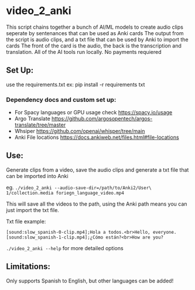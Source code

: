 # video_2_anki

This script chains together a bunch of AI/ML models to create audio clips seperate by sentenances that can be used as Anki cards
The output from the script is audio clips, and a txt file that can be used by Anki to import the cards
The front of the card is the audio, the back is the transcription and translation. All of the AI tools run locally. No payments requiered

## Set Up:
use the requirements.txt
ex: pip install -r requirements txt

### Dependency docs and custom set up:

- For Spacy languages or GPU usage check https://spacy.io/usage
- Argo Translate https://github.com/argosopentech/argos-translate/tree/master
- Whsiper https://github.com/openai/whisper/tree/main
- Anki File locations https://docs.ankiweb.net/files.html#file-locations

## Use:
Generate clips from a video, save the audio clips and generate a txt file that can be imported into Anki

eg. `./video_2_anki --audio-save-dir=/path/to/Anki2/User\ 1/collection.media foriegn_language_video.mp4`

This will save all the videos to the path, using the Anki path means you can just import the txt file.

Txt file example:
```
[sound:slow_spanish-0-clip.mp4];Hola a todos.<br>Hello, everyone.
[sound:slow_spanish-1-clip.mp4];¿Cómo están?<br>How are you?
```

`./video_2_anki --help` for more detailed options

## Limitations:
Only supports Spanish to English, but other languages can be added!
